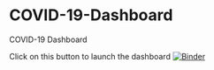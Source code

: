 # COVID-19-Dashboard
COVID-19 Dashboard

Click on this button to launch the dashboard
[![Binder](https://mybinder.org/badge_logo.svg)](https://mybinder.org/v2/gh/4Khan/COVID-19-Dashboard/HEAD?urlpath=voila%2Frender%2FAK%2520Dashboard%2520v4.ipynb)
